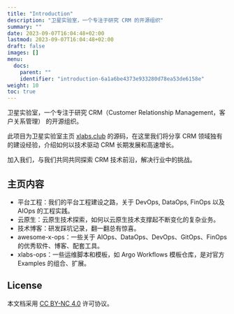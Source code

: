 ```yaml
---
title: "Introduction"
description: "卫星实验室，一个专注于研究 CRM 的开源组织"
summary: ""
date: 2023-09-07T16:04:48+02:00
lastmod: 2023-09-07T16:04:48+02:00
draft: false
images: []
menu:
  docs:
    parent: ""
    identifier: "introduction-6a1a6be4373e933280d78ea53de6158e"
weight: 10
toc: true
---
```


卫星实验室，一个专注于研究 CRM（Customer Relationship Management，客户关系管理） 的开源组织。

此项目为卫星实验室主页 [xlabs.club][] 的源码，在这里我们将分享 CRM 领域独有的建设经验，介绍如何以技术驱动 CRM 长期发展和高速增长。

加入我们，与我们共同共同探索 CRM 技术前沿，解决行业中的挑战。

## 主页内容

- 平台工程：我们的平台工程建设之路，关于 DevOps, DataOps, FinOps 以及 AIOps 的工程实践。
- 云原生：云原生技术探索，如何以云原生技术支撑起不断变化的复杂业务。
- 技术博客：研发踩坑记录，翻一翻总有惊喜。
- awesome-x-ops：一些关于 AIOps、DataOps、DevOps、GitOps、FinOps 的优秀软件、博客、配套工具。
- xlabs-ops：一些运维脚本和模板，如 Argo Workflows 模板仓库，是对官方 Examples 的组合、扩展。

## License

本文档采用 [CC BY-NC 4.0][] 许可协议。

[xlabs.club]: https://www.xlabs.club
[CC BY-NC 4.0]: https://creativecommons.org/licenses/by-nc/4.0/
